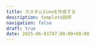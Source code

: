 ```yaml
---
title: カスタムViewを作成する
description: template説明
navigation: false
draft: true
date: 2025-06-01T07:00:00+09:00
---
```

